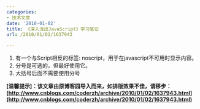 ```yaml
---
categories:
- 技术文章
date: '2010-01-02'
title: 《深入浅出JavaScript》学习笔记
url: /2010/01/02/1637943

---
```



1.  有一个与Script相反的标签: noscript，用于在javascript不可用时显示内容。
2.  分号是可选的，但最好使用它。
3.  大括号后面不需要使用分号

**[温馨提示]：该文章由原博客园导入而来，如排版效果不佳，请移步：[http://www.cnblogs.com/coderzh/archive/2010/01/02/1637943.html](http://www.cnblogs.com/coderzh/archive/2010/01/02/1637943.html)**
